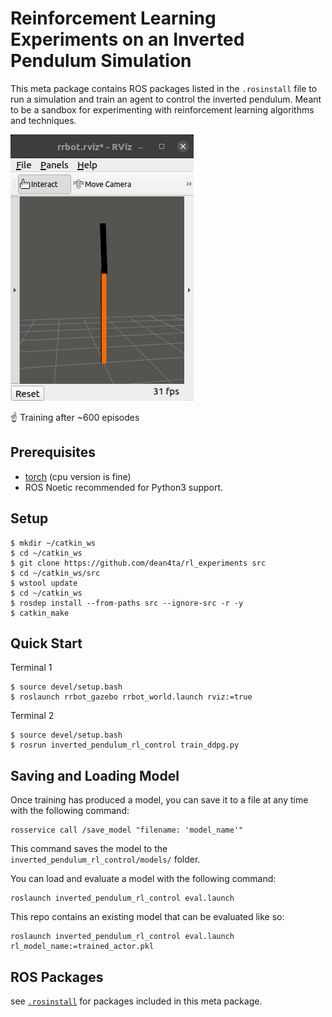 #  Reinforcement Learning Experiments on an Inverted Pendulum Simulation

This meta package contains ROS packages listed in the `.rosinstall` file to run a simulation and train an agent to control the inverted pendulum. Meant to be a sandbox for experimenting with reinforcement learning algorithms and techniques.

![training_gif](images/trained_model.gif)

☝️ Training after ~600 episodes

## Prerequisites

 - [torch](https://pytorch.org/get-started/locally/) (cpu version is fine)
 - ROS Noetic recommended for Python3 support.

## Setup

```shell
$ mkdir ~/catkin_ws
$ cd ~/catkin_ws
$ git clone https://github.com/dean4ta/rl_experiments src
$ cd ~/catkin_ws/src
$ wstool update
$ cd ~/catkin_ws
$ rosdep install --from-paths src --ignore-src -r -y
$ catkin_make
```

## Quick Start

Terminal 1
```shell
$ source devel/setup.bash
$ roslaunch rrbot_gazebo rrbot_world.launch rviz:=true
```

Terminal 2
```shell
$ source devel/setup.bash
$ rosrun inverted_pendulum_rl_control train_ddpg.py
```

## Saving and Loading Model

Once training has produced a model, you can save it to a file at any time with the following command:

    rosservice call /save_model "filename: 'model_name'"

This command saves the model to the `inverted_pendulum_rl_control/models/` folder.

You can load and evaluate a model with the following command:

    roslaunch inverted_pendulum_rl_control eval.launch

This repo contains an existing model that can be evaluated like so:

    roslaunch inverted_pendulum_rl_control eval.launch rl_model_name:=trained_actor.pkl

## ROS Packages
see [`.rosinstall`](.rosinstall) for packages included in this meta package.